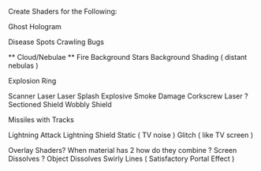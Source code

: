 Create Shaders for the Following:


Ghost
Hologram

Disease Spots
Crawling Bugs

** Cloud/Nebulae
** Fire
Background Stars
Background Shading ( distant nebulas )

Explosion Ring

Scanner
Laser
Laser Splash
Explosive Smoke Damage
Corkscrew Laser ?
Sectioned Shield
Wobbly Shield

Missiles with Tracks

Lightning Attack
Lightning Shield
Static ( TV noise )
Glitch ( like TV screen )

Overlay Shaders?  When material has 2 how do they combine ?
Screen Dissolves ?
Object Dissolves
Swirly Lines ( Satisfactory Portal Effect )